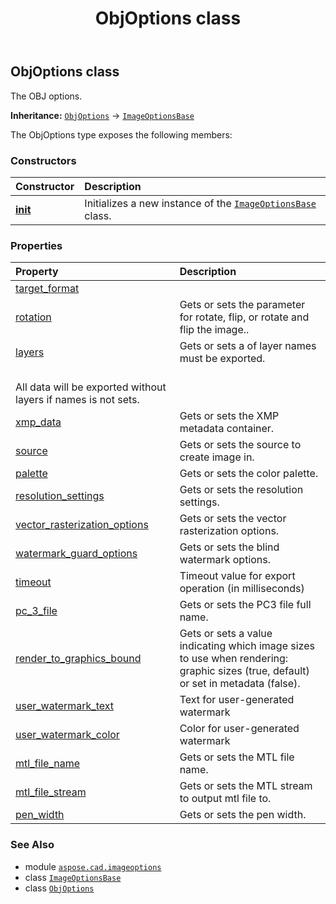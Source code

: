 ﻿---
title: ObjOptions class
second_title: Aspose.CAD for Python via .NET API References
description: 
type: docs
weight: 280
url: /python-net/aspose.cad.imageoptions/objoptions/
is_root: false
---

## ObjOptions class

The OBJ options.



**Inheritance:** [`ObjOptions`](/cad/python-net/aspose.cad.imageoptions/objoptions) → 
[`ImageOptionsBase`](/cad/python-net/aspose.cad.imageoptions/imageoptionsbase)



The ObjOptions type exposes the following members:

### Constructors
| Constructor | Description |
| :- | :- |
| [__init__](/cad/python-net/aspose.cad.imageoptions/objoptions/__init__/#) | Initializes a new instance of the [`ImageOptionsBase`](/cad/python-net/aspose.cad.imageoptions/imageoptionsbase) class. |


### Properties
| Property | Description |
| :- | :- |
| [target_format](/cad/python-net/aspose.cad.imageoptions/objoptions/target_format) |  |
| [rotation](/cad/python-net/aspose.cad.imageoptions/objoptions/rotation) | Gets or sets the parameter for rotate, flip, or rotate and flip the image.. |
| [layers](/cad/python-net/aspose.cad.imageoptions/objoptions/layers) | Gets or sets a of layer names must be exported.<br/>All data will be exported without layers if names is not sets. |
| [xmp_data](/cad/python-net/aspose.cad.imageoptions/objoptions/xmp_data) | Gets or sets the XMP metadata container. |
| [source](/cad/python-net/aspose.cad.imageoptions/objoptions/source) | Gets or sets the source to create image in. |
| [palette](/cad/python-net/aspose.cad.imageoptions/objoptions/palette) | Gets or sets the color palette. |
| [resolution_settings](/cad/python-net/aspose.cad.imageoptions/objoptions/resolution_settings) | Gets or sets the resolution settings. |
| [vector_rasterization_options](/cad/python-net/aspose.cad.imageoptions/objoptions/vector_rasterization_options) | Gets or sets the vector rasterization options. |
| [watermark_guard_options](/cad/python-net/aspose.cad.imageoptions/objoptions/watermark_guard_options) | Gets or sets the blind watermark options. |
| [timeout](/cad/python-net/aspose.cad.imageoptions/objoptions/timeout) | Timeout value for export operation (in milliseconds) |
| [pc_3_file](/cad/python-net/aspose.cad.imageoptions/objoptions/pc_3_file) | Gets or sets the PC3 file full name. |
| [render_to_graphics_bound](/cad/python-net/aspose.cad.imageoptions/objoptions/render_to_graphics_bound) | Gets or sets a value indicating which image sizes to use when rendering: graphic sizes (true, default) or set in metadata (false). |
| [user_watermark_text](/cad/python-net/aspose.cad.imageoptions/objoptions/user_watermark_text) | Text for user-generated watermark |
| [user_watermark_color](/cad/python-net/aspose.cad.imageoptions/objoptions/user_watermark_color) | Color for user-generated watermark |
| [mtl_file_name](/cad/python-net/aspose.cad.imageoptions/objoptions/mtl_file_name) | Gets or sets the MTL file name. |
| [mtl_file_stream](/cad/python-net/aspose.cad.imageoptions/objoptions/mtl_file_stream) | Gets or sets the MTL stream to output mtl file to. |
| [pen_width](/cad/python-net/aspose.cad.imageoptions/objoptions/pen_width) | Gets or sets the pen width. |



### See Also
* module [`aspose.cad.imageoptions`](..)
* class [`ImageOptionsBase`](/cad/python-net/aspose.cad.imageoptions/imageoptionsbase)
* class [`ObjOptions`](/cad/python-net/aspose.cad.imageoptions/objoptions)
